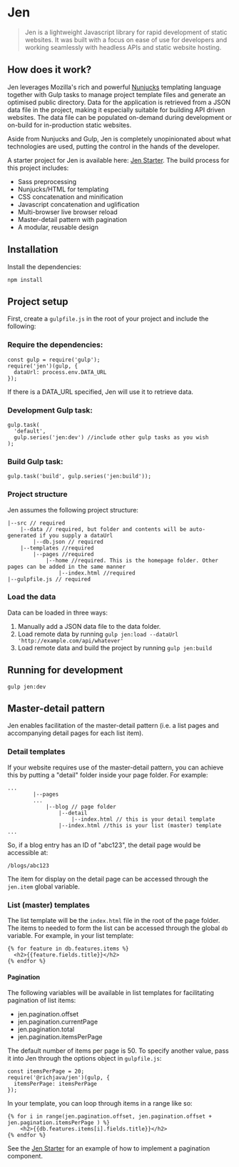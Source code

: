 # Jen

> Jen is a lightweight Javascript library for rapid development of static websites. It was built with a focus on ease of use for developers and working seamlessly with headless APIs and static website hosting.

## How does it work?
Jen leverages Mozilla's rich and powerful [Nunjucks](https://mozilla.github.io/nunjucks/) templating language together with Gulp tasks to manage project template files and generate an optimised public directory. Data for the application is retrieved from a JSON data file in the project, making it especially suitable for building API driven websites. The data file can be populated on-demand during development or on-build for in-production static websites.

Aside from Nunjucks and Gulp, Jen is completely unopinionated about what technologies are used, putting the control in the hands of the developer.

A starter project for Jen is available here: [Jen Starter](https://github.com/appyay/jen-starter). The build process for this project includes:
* Sass preprocessing
* Nunjucks/HTML for templating
* CSS concatenation and minification
* Javascript concatenation and uglification
* Multi-browser live browser reload
* Master-detail pattern with pagination
* A modular, reusable design


## Installation
Install the dependencies:
````
npm install
````

## Project setup
First, create a ```gulpfile.js``` in the root of your project and include the following:

### Require the dependencies:
````
const gulp = require('gulp');
require('jen')(gulp, {
  dataUrl: process.env.DATA_URL
});
````
If there is a DATA_URL specified, Jen will use it to retrieve data.

### Development Gulp task:
````
gulp.task(
  'default',
  gulp.series('jen:dev') //include other gulp tasks as you wish
);
````

### Build Gulp task:
````
gulp.task('build', gulp.series('jen:build'));
````

### Project structure
Jen assumes the following project structure:
````
|--src // required
    |--data // required, but folder and contents will be auto-generated if you supply a dataUrl
        |--db.json // required
    |--templates //required
        |--pages //required
            |--home //required. This is the homepage folder. Other pages can be added in the same manner
                |--index.html //required
|--gulpfile.js // required
````

### Load the data
Data can be loaded in three ways:
1. Manually add a JSON data file to the data folder.
2. Load remote data by running ````gulp jen:load --dataUrl 'http://example.com/api/whatever'````
3. Load remote data and build the project by running ````gulp jen:build````

## Running for development
````
gulp jen:dev
````

## Master-detail pattern
Jen enables facilitation of the master-detail pattern (i.e. a list pages and accompanying detail pages for each list item).

### Detail templates
If your website requires use of the master-detail pattern, you can achieve this by putting a "detail" folder inside your page folder. For example:
````
...
        |--pages
        ...
            |--blog // page folder
                |--detail
                    |--index.html // this is your detail template
                |--index.html //this is your list (master) template
...
````
So, if a blog entry has an ID of "abc123", the detail page would be accessible at:
````
/blogs/abc123
````

The item for display on the detail page can be accessed through the ```jen.item``` global variable.

### List (master) templates
The list template will be the ```index.html``` file in the root of the page folder. The items to needed to form the list can be accessed through the global ```db``` variable. For example, in your list template:

````
{% for feature in db.features.items %}
  <h2>{{feature.fields.title}}</h2>
{% endfor %}
````

#### Pagination
The following variables will be available in list templates for facilitating pagination of list items:
* jen.pagination.offset
* jen.pagination.currentPage
* jen.pagination.total
* jen.pagination.itemsPerPage

The default number of items per page is 50. To specify another value, pass it into Jen through the options object in ```gulpfile.js```:

````
const itemsPerPage = 20;
require('@richjava/jen')(gulp, {
  itemsPerPage: itemsPerPage
});
````

In your template, you can loop through items in a range like so:
````
{% for i in range(jen.pagination.offset, jen.pagination.offset + jen.pagination.itemsPerPage ) %}
    <h2>{{db.features.items[i].fields.title}}</h2>
{% endfor %}
````

See the [Jen Starter](https://github.com/appyay/jen-starter) for an example of how to implement a pagination component.